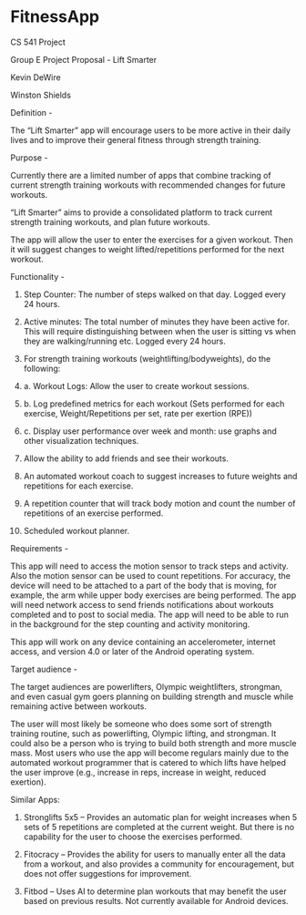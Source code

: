 # FitnessApp
CS 541 Project

Group E Project Proposal - Lift Smarter

Kevin DeWire

Winston Shields


Definition -

The “Lift Smarter” app will encourage users to be more active in their daily lives and to improve their general fitness through strength training.

Purpose -

Currently there are a limited number of apps that combine tracking of current strength training workouts with recommended changes for future workouts.

“Lift Smarter” aims to provide a consolidated platform to track current strength training workouts, and plan future workouts.

The app will allow the user to enter the exercises for a given workout.  Then it will suggest changes to weight lifted/repetitions performed for the next workout.

Functionality -

1. Step Counter: The number of steps walked on that day.  Logged every 24 hours.

2. Active minutes: The total number of minutes they have been active for. This will require distinguishing between when the user is sitting vs when they are walking/running etc. Logged every 24 hours.

3. For strength training workouts (weightlifting/bodyweights), do the following:

3. a. Workout Logs: Allow the user to create workout sessions.

3. b. Log predefined metrics for each workout (Sets performed for each exercise, Weight/Repetitions per set, rate per exertion (RPE))

3. c. Display user performance over week and month: use graphs and other visualization techniques.

4. Allow the ability to add friends and see their workouts.

5. An automated workout coach to suggest increases to future weights and repetitions for each exercise.

6. A repetition counter that will track body motion and count the number of repetitions of an exercise performed. 

7. Scheduled workout planner.

Requirements - 

This app will need to access the motion sensor to track steps and activity.  Also the motion sensor can be used to count repetitions.  For accuracy, the device will need to be attached to a part of the body that is moving, for example, the arm while upper body exercises are being performed.  The app will need network access to send friends notifications about workouts completed and to post to social media.  The app will need to be able to run in the background for the step counting and activity monitoring.

This app will work on any device containing an accelerometer, internet access, and version 4.0 or later of the Android operating system.

Target audience - 

The target audiences are powerlifters, Olympic weightlifters, strongman, and even casual gym goers planning on building strength and muscle while remaining active between workouts.

The user will most likely be someone who does some sort of strength training routine, such as powerlifting, Olympic lifting, and strongman. It could also be a person who is trying to build both strength and more muscle mass. Most users who use the app will become regulars mainly due to the automated workout programmer that is catered to which lifts have helped the user improve (e.g., increase in reps, increase in weight, reduced exertion).

Similar Apps:

1. Stronglifts 5x5 – Provides an automatic plan for weight increases when 5 sets of 5 repetitions are completed at the current weight.  But there is no capability for the user to choose the exercises performed.

2. Fitocracy – Provides the ability for users to manually enter all the data from a workout, and also provides a community for encouragement, but does not offer suggestions for improvement.

3. Fitbod – Uses AI to determine plan workouts that may benefit the user based on previous results.  Not currently available for Android devices.
